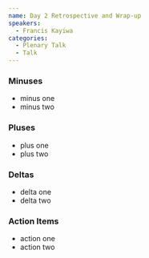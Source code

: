 ```yaml
---
name: Day 2 Retrospective and Wrap-up
speakers:
  - Francis Kayiwa
categories:
  - Plenary Talk
  - Talk
---
```

### Minuses
  - minus one
  - minus two

### Pluses

  - plus one
  - plus two

### Deltas
  - delta one
  - delta two

### Action Items
  - action one
  - action two
